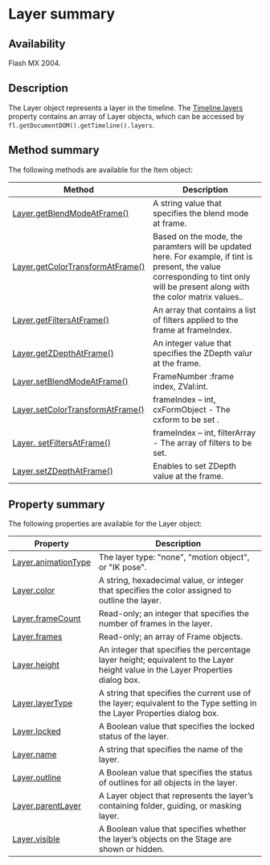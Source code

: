 # Layer summary

## Availability

Flash MX 2004.

## Description

The Layer object represents a layer in the timeline. The [Timeline.layers](../Timeline_object/Timeline31.md) property contains an array of Layer objects, which can be accessed by `fl.getDocumentDOM().getTimeline().layers`.

## Method summary

The following methods are available for the Item object:

| **Method** | **Description** |
| --- | --- |
| [Layer.getBlendModeAtFrame()](../Layer_object/Layer13.md) | A string value that specifies the blend mode at frame. |
| [Layer.getColorTransformAtFrame()](../Layer_object/Layer14.md) | Based on the mode, the paramters will be updated here. For example, if tint is present, the value corresponding to tint only will be present along with the color matrix values.. |
| [Layer.getFiltersAtFrame()](../Layer_object/Layer15.md) | An array that contains a list of filters applied to the frame at frameIndex. |
| [Layer.getZDepthAtFrame()](../Layer_object/Layer11.md) | An integer value that specifies the ZDepth valur at the frame. |
| [Layer.setBlendModeAtFrame()](../Layer_object/Layer16.md) | FrameNumber :frame index,  ZVal:int. |
| [Layer.setColorTransformAtFrame()](../Layer_object/Layer17.md) | frameIndex – int, cxFormObject - The cxform to be set . |
| [Layer. setFiltersAtFrame()](../Layer_object/Layer18.md) | frameIndex – int, filterArray - The array of filters to be set. |
| [Layer.setZDepthAtFrame()](../Layer_object/Layer12.md) | Enables to set ZDepth value at the frame. |

## Property summary

The following properties are available for the Layer object:

| **Property** | **Description** |
| --- | --- |
| [Layer.animationType](../Layer_object/Layer.md) | The layer type: "none", "motion object", or "IK pose". |
| [Layer.color](../Layer_object/Layer1.md) | A string, hexadecimal value, or integer that specifies the color assigned to outline the layer. |
| [Layer.frameCount](../Layer_object/Layer2.md) | Read-only; an integer that specifies the number of frames in the layer. |
| [Layer.frames](../Layer_object/Layer3.md) | Read-only; an array of Frame objects. |
| [Layer.height](../Layer_object/Layer4.md) | An integer that specifies the percentage layer height; equivalent to the Layer height value in the Layer Properties dialog box. |
| [Layer.layerType](../Layer_object/Layer5.md) | A string that specifies the current use of the layer; equivalent to the Type setting in the Layer Properties dialog box. |
| [Layer.locked](../Layer_object/Layer6.md) | A Boolean value that specifies the locked status of the layer. |
| [Layer.name](../Layer_object/Layer7.md) | A string that specifies the name of the layer. |
| [Layer.outline](../Layer_object/Layer8.md) | A Boolean value that specifies the status of outlines for all objects in the layer. |
| [Layer.parentLayer](../Layer_object/Layer9.md) | A Layer object that represents the layer’s containing folder, guiding, or masking layer. |
| [Layer.visible](../Layer_object/Layer10.md) | A Boolean value that specifies whether the layer’s objects on the Stage are shown or hidden. |
